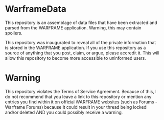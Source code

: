 # WarframeData
This repository is an assemblage of data files that have been extracted and parsed from the WARFRAME application. Warning, this may contain spoilers.

This repository was inaugurated to reveal all of the private information that is stored in the WARFRAME application. If you use this repository as a source of anything that you post, claim, or argue, please accredit it. This will allow this repository to become more accessible to uninformed users.

# Warning
This repository violates the Terms of Service Agreement. Because of this, I do not recommend that you leave a link to this repository
or mention any entries you find within it on official WARFRAME websites (such as Forums - Warframe Forums) because it could result
in your thread being locked and/or deleted AND you could possibly receive a warning.
